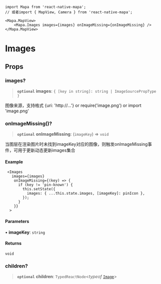 ```tsx
import Mapa from 'react-native-mapa';
// 或者import { MapView, Camera } from 'react-native-mapa';

<Mapa.MapView>
    <Mapa.Images images={images} onImageMissing={onImageMissing} />
</Mapa.MapView>
```
# Images
## Props
### images?

> **`optional`** **images**: `{ [key in string]: string | ImageSourcePropType }`

图像来源，支持格式
\{uri: 'http://...'\} or require('image.png') or import 'image.png'

### onImageMissing()?

> **`optional`** **onImageMissing**: (`imageKey`) => `void`

当图层在渲染图片时未找到imageKey对应的图像，则触发onImageMissing事件，可用于更新动态更新images集合

#### Example

```
 <Images
   images={images}
    onImageMissing={(key) => {
      if (key != 'pin-known') {
        this.setState({
          images: { ...this.state.images, [imageKey]: pinIcon },
        });
      }
    }}
  >
```

#### Parameters

• **imageKey**: `string`

#### Returns

`void`

### children?

> **`optional`** **children**: `TypedReactNode`\<*typeof* [`Image`](../functions/Image.md)\>
